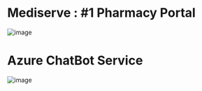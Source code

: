 # Mediserve : #1 Pharmacy Portal
![image](https://github.com/ReejoJoseph1244/Mediserve/assets/92742868/912db6a3-dd64-41e4-a484-b88d88e65067)


# Azure ChatBot Service
![image](https://github.com/ReejoJoseph1244/Mediserve/assets/92742868/08a53959-c7ff-4f93-b73c-e5b15f7f014b)


